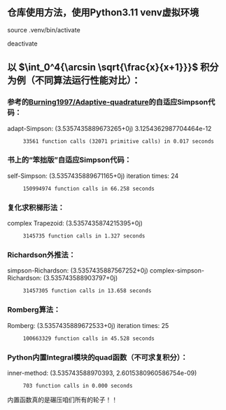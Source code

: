 ## 仓库使用方法，使用Python3.11 venv虚拟环境

source .venv/bin/activate

deactivate

## 以 $\int_0^4{\arcsin \sqrt{\frac{x}{x+1}}}$ 积分为例（不同算法运行性能对比）：

### 参考的[Burning1997/Adaptive-quadrature](https://github.com/Burning1997/Adaptive-quadrature)的自适应Simpson代码：

adapt-Simpson:  (3.5357435889673265+0j) 3.1254362987704464e-12

         33561 function calls (32071 primitive calls) in 0.017 seconds

### 书上的“笨拙版”自适应Simpson代码：

self-Simpson:  (3.5357435889671165+0j)
iteration times:  24

         150994974 function calls in 66.258 seconds

### 复化求积梯形法：

complex Trapezoid:  (3.5357435874215395+0j)

         3145735 function calls in 1.327 seconds

### Richardson外推法：

simpson-Richardson:  (3.5357435887567252+0j)
complex-simpson-Richardson:  (3.535743588903797+0j)

         31457305 function calls in 13.658 seconds

### Romberg算法：

Romberg:  (3.5357435889672533+0j)
iteration times:  25

         100663329 function calls in 45.528 seconds

### Python内置Integral模块的quad函数（不可求复积分）：

inner-method:  (3.535743588970393, 2.6015380960586754e-09)

         703 function calls in 0.000 seconds

内置函数真的是碾压咱们所有的轮子！！
